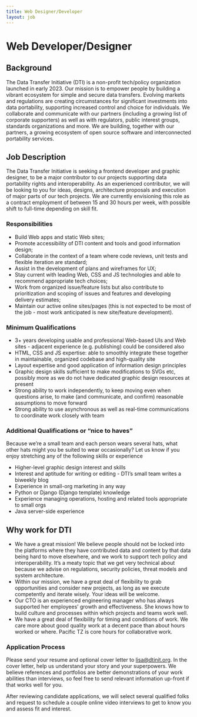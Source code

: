 ```yaml
---
title: Web Designer/Developer
layout: job
---
```


# Web Developer/Designer

## Background

The Data Transfer Initiative (DTI) is a non-profit tech/policy organization launched in early 2023.  Our mission is to empower people by building a vibrant ecosystem for simple and secure data transfers. Evolving markets and regulations are creating circumstances for significant investments into data portability, supporting increased control and choice for individuals. We collaborate and communicate with our partners (including a growing list of corporate supporters) as well as with regulators, public interest groups, standards organizations and more. We are building, together with our partners, a growing ecosystem of open source software and interconnected portability services. 

## Job Description

The Data Transfer Initiative is seeking a frontend developer and graphic designer, to be a major contributor to our projects supporting data portability rights and interoperability. As an experienced contributor, we will be looking to you for ideas, designs, architecture proposals and execution of major parts of our tech projects. We are currently envisioning this role as a contract employment of between 15 and 30 hours per week, with possible shift to full-time depending on skill fit.

### Responsibilities

* Build Web apps and static Web sites; 
* Promote accessibility of DTI content and tools and good information design;
* Collaborate in the context of a team where code reviews, unit tests and flexible iteration are standard;
* Assist in the development of plans and wireframes for UX;
* Stay current with leading Web, CSS and JS technologies and able to recommend appropriate tech choices;
* Work from organized issue/feature lists but also contribute to prioritization and scoping of issues and features and developing delivery estimates;
* Maintain our active online sites/pages (this is not expected to be most of the job - most work anticipated is new site/feature development).

### Minimum Qualifications

* 3+ years developing usable and professional Web-based UIs and Web sites - adjacent experience (e.g. publishing) could be considered also
* HTML, CSS and JS expertise: able to smoothly integrate these together in maintainable, organized codebase and high-quality site
* Layout expertise and good application of information design principles
* Graphic design skills sufficient to make modifications to SVGs etc, possibly more as we do not have dedicated graphic design resources at present
* Strong ability to work independently, to keep moving even when questions arise, to make (and communicate, and confirm) reasonable assumptions to move forward
* Strong ability to use asynchronous as well as real-time communications to coordinate work closely with team

### Additional Qualifications or “nice to haves”

Because we’re a small team and each person wears several hats, what other hats might you be suited to wear occasionally? Let us know if you enjoy stretching any of the following skills or experience
* Higher-level graphic design interest and skills
* Interest and aptitude for writing or editing - DTI’s small team writes a biweekly blog
* Experience in small-org marketing in any way
* Python or Django (Django template) knowledge
* Experience managing operations, hosting and related tools appropriate to small orgs
* Java server-side experience 

## Why work for DTI

* We have a great mission! We believe people should not be locked into the platforms where they have contributed data and content by that data being hard to move elsewhere, and we work to support tech policy and interoperability. It’s a meaty topic that we get very technical about because we advise on regulations, security policies, threat models and system architecture.
* Within our mission, we have a great deal of flexibility to grab opportunities and consider new projects, as long as we execute competently and iterate wisely. Your ideas will be welcome.
* Our CTO is an experienced engineering manager who has always supported her employees’ growth and effectiveness. She knows how to build culture and processes within which projects and teams work well.
* We have a great deal of flexibility for timing and conditions of work. We care more about good quality work at a decent pace than about hours worked or where. Pacific TZ is core hours for collaborative work.


### Application Process

Please send your resume and optional cover letter to lisa@dtinit.org. In the cover letter, help us understand your story and your superpowers. We believe references and portfolios are better demonstrations of your work abilities than interviews, so feel free to send relevant information  up-front if that works well for you.  

After reviewing candidate applications, we will select several qualified folks and request to schedule a couple online video interviews to get to know you and assess fit and interest.


